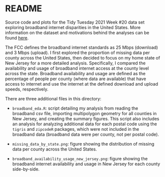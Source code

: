 # README

Source code and plots for the Tidy Tuesday 2021 Week #20 data set exploring broadband internet disparities in the United States.  More information on the dataset and motivations behind the analyses can be found [here](https://github.com/rfordatascience/tidytuesday/blob/master/data/2021/2021-05-11/readme.md).  

The FCC defines the broadband internet standards as 25 Mbps (download) and 3 Mbps (upload).  I first explored the proportion of missing data per county across the United States, then decided to focus on my home state of New Jersey for a more detailed analysis.  Specifically, I compared the availability and usage of broadband internet access at the county level across the state.  Broadband availability and usage are defined as the percentage of people per county (where data are available) that have access to internet and use the internet at the defined download and upload speeds, respectively.  

There are three additional files in this directory:

* `broadband_eda.R`: script detailing my analysis from reading the broadband csv file, importing multipolygon geometry for all counties in New Jersey, and creating the summary figures.  This script also includes an analysis for analyzing additional data for each postal code using the `tigris` and `zipcodeR` packages, which were not included in the broadband data (broadband data were per county, not per postal code).  

* `missing_data_by_state.png`: figure showing the distribution of missing data per county across the United States.

* `broadband_availability_usage_new_jersey.png`: figure showing the broadband internet availability and usage in New Jersey for each county side-by-side.